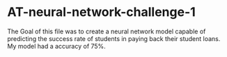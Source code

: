 # AT-neural-network-challenge-1

The Goal of this file was to create a neural network model capable of predicting the success rate of students in paying back their student loans.
My model had a accuracy of 75%.
